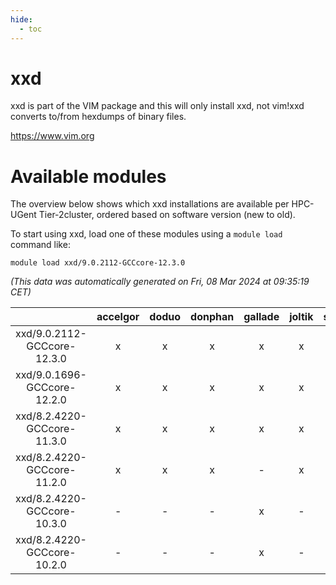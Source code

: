 ```yaml
---
hide:
  - toc
---
```


xxd
===


xxd is part of the VIM package and this will only install xxd, not vim!xxd converts to/from hexdumps of binary files.

https://www.vim.org
# Available modules


The overview below shows which xxd installations are available per HPC-UGent Tier-2cluster, ordered based on software version (new to old).

To start using xxd, load one of these modules using a `module load` command like:

```shell
module load xxd/9.0.2112-GCCcore-12.3.0
```

*(This data was automatically generated on Fri, 08 Mar 2024 at 09:35:19 CET)*  

| |accelgor|doduo|donphan|gallade|joltik|skitty|
| :---: | :---: | :---: | :---: | :---: | :---: | :---: |
|xxd/9.0.2112-GCCcore-12.3.0|x|x|x|x|x|x|
|xxd/9.0.1696-GCCcore-12.2.0|x|x|x|x|x|x|
|xxd/8.2.4220-GCCcore-11.3.0|x|x|x|x|x|x|
|xxd/8.2.4220-GCCcore-11.2.0|x|x|x|-|x|x|
|xxd/8.2.4220-GCCcore-10.3.0|-|-|-|x|-|-|
|xxd/8.2.4220-GCCcore-10.2.0|-|-|-|x|-|-|

